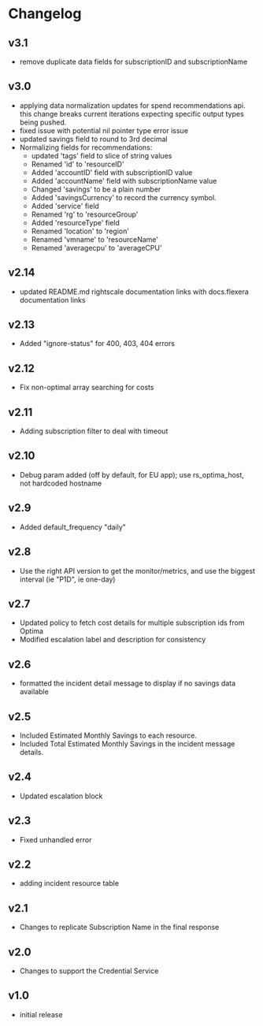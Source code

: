 # Changelog

## v3.1

- remove duplicate data fields for subscriptionID and subscriptionName

## v3.0

- applying data normalization updates for spend recommendations api. this change breaks current iterations expecting specific output types being pushed.
- fixed issue with potential nil pointer type error issue
- updated savings field to round to 3rd decimal
- Normalizing fields for recommendations:
  - updated 'tags' field to slice of string values
  - Renamed 'id' to 'resourceID'
  - Added 'accountID' field with subscriptionID value
  - Added 'accountName' field with subscriptionName value
  - Changed 'savings' to be a plain number
  - Added 'savingsCurrency' to record the currency symbol.
  - Added 'service' field
  - Renamed 'rg' to 'resourceGroup'
  - Added 'resourceType' field
  - Renamed 'location' to 'region'
  - Renamed 'vmname' to 'resourceName'
  - Renamed 'averagecpu' to 'averageCPU'

## v2.14

- updated README.md rightscale documentation links with docs.flexera documentation links

## v2.13

- Added "ignore-status" for 400, 403, 404 errors

## v2.12

- Fix non-optimal array searching for costs

## v2.11

- Adding subscription filter to deal with timeout

## v2.10

- Debug param added (off by default, for EU app); use rs_optima_host, not hardcoded hostname

## v2.9

- Added default_frequency "daily"

## v2.8

- Use the right API version to get the monitor/metrics, and use the biggest interval (ie "P1D", ie one-day)

## v2.7

- Updated policy to fetch cost details for multiple subscription ids from Optima
- Modified escalation label and description for consistency

## v2.6

- formatted the incident detail message to display if no savings data available

## v2.5

- Included Estimated Monthly Savings to each resource.
- Included Total Estimated Monthly Savings in the incident message details.

## v2.4

- Updated escalation block

## v2.3

- Fixed unhandled error

## v2.2

- adding incident resource table

## v2.1

- Changes to replicate Subscription Name in the final response

## v2.0

- Changes to support the Credential Service

## v1.0

- initial release
